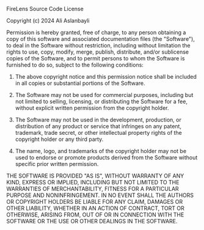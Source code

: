 FireLens Source Code License

Copyright (c) 2024 Ali Aslanbayli

Permission is hereby granted, free of charge, to any person obtaining a copy of this software and associated documentation files (the "Software"), to deal in the Software without restriction, including without limitation the rights to use, copy, modify, merge, publish, distribute, and/or sublicense copies of the Software, and to permit persons to whom the Software is furnished to do so, subject to the following conditions:

1. The above copyright notice and this permission notice shall be included in all copies or substantial portions of the Software.

2. The Software may not be used for commercial purposes, including but not limited to selling, licensing, or distributing the Software for a fee, without explicit written permission from the copyright holder.

3. The Software may not be used in the development, production, or distribution of any product or service that infringes on any patent, trademark, trade secret, or other intellectual property rights of the copyright holder or any third party.

4. The name, logo, and trademarks of the copyright holder may not be used to endorse or promote products derived from the Software without specific prior written permission.

THE SOFTWARE IS PROVIDED "AS IS", WITHOUT WARRANTY OF ANY KIND, EXPRESS OR IMPLIED, INCLUDING BUT NOT LIMITED TO THE WARRANTIES OF MERCHANTABILITY, FITNESS FOR A PARTICULAR PURPOSE AND NONINFRINGEMENT. IN NO EVENT SHALL THE AUTHORS OR COPYRIGHT HOLDERS BE LIABLE FOR ANY CLAIM, DAMAGES OR OTHER LIABILITY, WHETHER IN AN ACTION OF CONTRACT, TORT OR OTHERWISE, ARISING FROM, OUT OF OR IN CONNECTION WITH THE SOFTWARE OR THE USE OR OTHER DEALINGS IN THE SOFTWARE.
